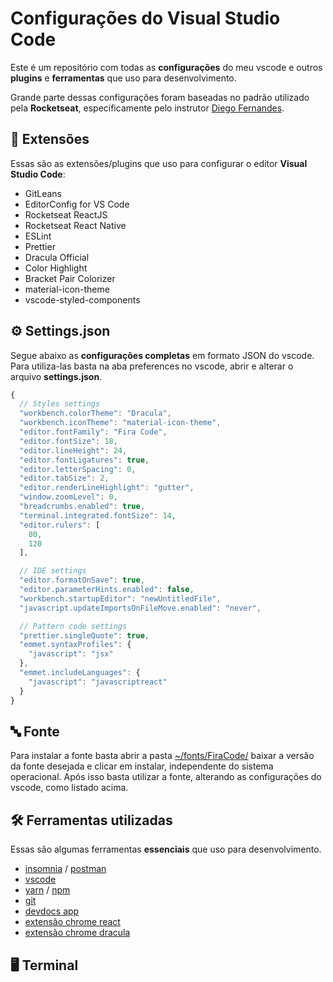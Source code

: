# Configurações do Visual Studio Code

Este é um repositório com todas as **configurações** do meu vscode e outros **plugins** e **ferramentas** que uso para desenvolvimento.

Grande parte dessas configurações foram baseadas no padrão utilizado pela **Rocketseat**, especificamente pelo instrutor [Diego Fernandes](https://github.com/diego3g).

## 🔗 Extensões

Essas são as extensões/plugins que uso para configurar o editor **Visual Studio Code**:

- GitLeans
- EditorConfig for VS Code
- Rocketseat ReactJS
- Rocketseat React Native
- ESLint
- Prettier
- Dracula Official
- Color Highlight
- Bracket Pair Colorizer
- material-icon-theme
- vscode-styled-components

## ⚙️ Settings.json

Segue abaixo as **configurações completas** em formato JSON do vscode. Para utiliza-las basta na aba preferences no vscode, abrir e alterar o arquivo **settings.json**.

```javascript
{
  // Styles settings
  "workbench.colorTheme": "Dracula",
  "workbench.iconTheme": "material-icon-theme",
  "editor.fontFamily": "Fira Code",
  "editor.fontSize": 18,
  "editor.lineHeight": 24,
  "editor.fontLigatures": true,
  "editor.letterSpacing": 0,
  "editor.tabSize": 2,
  "editor.renderLineHighlight": "gutter",
  "window.zoomLevel": 0,
  "breadcrumbs.enabled": true,
  "terminal.integrated.fontSize": 14,
  "editor.rulers": [
    80,
    120
  ],

  // IDE settings
  "editor.formatOnSave": true,
  "editor.parameterHints.enabled": false,
  "workbench.startupEditor": "newUntitledFile",
  "javascript.updateImportsOnFileMove.enabled": "never",

  // Pattern code settings
  "prettier.singleQuote": true,
  "emmet.syntaxProfiles": {
    "javascript": "jsx"
  },
  "emmet.includeLanguages": {
    "javascript": "javascriptreact"
  }
}
```

## 🔤 Fonte

Para instalar a fonte basta abrir a pasta [~/fonts/FiraCode/](./fonts/FiraCode/) baixar a versão da fonte desejada e clicar em instalar, independente do sistema operacional. Após isso basta utilizar a fonte, alterando as configurações do vscode, como listado acima.

## 🛠️ Ferramentas utilizadas

Essas são algumas ferramentas **essenciais** que uso para desenvolvimento.

- [insomnia](https://insomnia.rest/download/) / [postman](https://www.getpostman.com/downloads/)
- [vscode](https://code.visualstudio.com/download)
- [yarn](https://yarnpkg.com/lang/en/) / [npm](https://nodejs.org/en/download/)
- [git](https://git-scm.com/downloads)
- [devdocs app](https://devdocs.egoist.moe/)
- [extensão chrome react](https://chrome.google.com/webstore/detail/react-developer-tools/fmkadmapgofadopljbjfkapdkoienihi?hl=en-US)
- [extensão chrome dracula](https://chrome.google.com/webstore/search/dracula%20devtools?hl=en-US)

## 🖥️ Terminal
